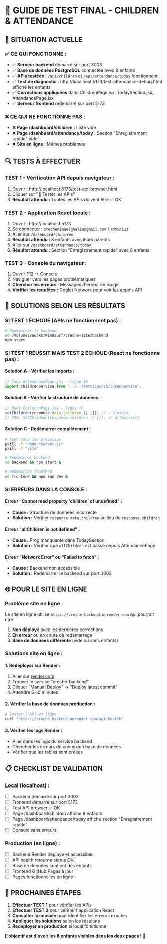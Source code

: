 # 🧪 GUIDE DE TEST FINAL - CHILDREN & ATTENDANCE

## 🎯 **SITUATION ACTUELLE**

### **✅ CE QUI FONCTIONNE :**
- ✅ **Serveur backend** démarré sur port 3003
- ✅ **Base de données PostgreSQL** connectée avec 8 enfants
- ✅ **APIs testées** : `/api/children` et `/api/attendance/today` fonctionnent
- ✅ **Test de diagnostic** : http://localhost:5173/test-attendance-debug.html affiche les enfants
- ✅ **Corrections appliquées** dans ChildrenPage.jsx, TodaySection.jsx, AttendancePage.jsx
- ✅ **Serveur frontend** redémarré sur port 5173

### **❌ CE QUI NE FONCTIONNE PAS :**
- ❌ **Page /dashboard/children** : Liste vide
- ❌ **Page /dashboard/attendance/today** : Section "Enregistrement rapide" vide
- ❌ **Site en ligne** : Mêmes problèmes

## 🔍 **TESTS À EFFECTUER**

### **TEST 1 - Vérification API depuis navigateur :**
1. Ouvrir : http://localhost:5173/test-api-browser.html
2. Cliquer sur "🚀 Tester les APIs"
3. **Résultat attendu :** Toutes les APIs doivent être ✅ OK

### **TEST 2 - Application React locale :**
1. Ouvrir : http://localhost:5173
2. Se connecter : `crechemimaelghalia@gmail.com` / `admin123`
3. Aller sur `/dashboard/children`
4. **Résultat attendu :** 8 enfants avec leurs parents
5. Aller sur `/dashboard/attendance/today`
6. **Résultat attendu :** Section "Enregistrement rapide" avec 8 enfants

### **TEST 3 - Console du navigateur :**
1. Ouvrir F12 → Console
2. Naviguer vers les pages problématiques
3. **Chercher les erreurs :** Messages d'erreur en rouge
4. **Vérifier les requêtes :** Onglet Network pour voir les appels API

## 🔧 **SOLUTIONS SELON LES RÉSULTATS**

### **SI TEST 1 ÉCHOUE (APIs ne fonctionnent pas) :**
```bash
# Redémarrer le backend
cd /Volumes/Works/Windsurf/creche-site/backend
npm start
```

### **SI TEST 1 RÉUSSIT MAIS TEST 2 ÉCHOUE (React ne fonctionne pas) :**

#### **Solution A - Vérifier les imports :**
```javascript
// Dans AttendancePage.jsx - ligne 16
import childrenService from '../../services/childrenService';
```

#### **Solution B - Vérifier la structure de données :**
```javascript
// Dans ChildrenPage.jsx - ligne 77
setChildren(response.data.children || []); // ✅ Correct
// PAS: setChildren(response.children || []); // ❌ Incorrect
```

#### **Solution C - Redémarrer complètement :**
```bash
# Tuer tous les processus
pkill -f "node.*server.js"
pkill -f "vite"

# Redémarrer backend
cd backend && npm start &

# Redémarrer frontend  
cd frontend && npm run dev &
```

### **SI ERREURS DANS LA CONSOLE :**

#### **Erreur "Cannot read property 'children' of undefined" :**
- **Cause :** Structure de données incorrecte
- **Solution :** Vérifier `response.data.children` au lieu de `response.children`

#### **Erreur "allChildren is not defined" :**
- **Cause :** Prop manquante dans TodaySection
- **Solution :** Vérifier que `allChildren` est passé depuis AttendancePage

#### **Erreur "Network Error" ou "Failed to fetch" :**
- **Cause :** Backend non accessible
- **Solution :** Redémarrer le backend sur port 3003

## 🌐 **POUR LE SITE EN LIGNE**

### **Problème site en ligne :**
Le site en ligne utilise `https://creche-backend.onrender.com` qui pourrait être :
1. **Non déployé** avec les dernières corrections
2. **En erreur** ou en cours de redémarrage
3. **Base de données différente** (vide ou sans enfants)

### **Solutions site en ligne :**

#### **1. Redéployer sur Render :**
1. Aller sur [render.com](https://render.com)
2. Trouver le service "creche-backend"
3. Cliquer "Manual Deploy" → "Deploy latest commit"
4. Attendre 5-10 minutes

#### **2. Vérifier la base de données production :**
```bash
# Tester l'API en ligne
curl "https://creche-backend.onrender.com/api/health"
```

#### **3. Vérifier les logs Render :**
- Aller dans les logs du service backend
- Chercher les erreurs de connexion base de données
- Vérifier que les tables sont créées

## 📋 **CHECKLIST DE VALIDATION**

### **Local (localhost) :**
- [ ] Backend démarré sur port 3003
- [ ] Frontend démarré sur port 5173  
- [ ] Test API browser ✅ OK
- [ ] Page /dashboard/children affiche 8 enfants
- [ ] Page /dashboard/attendance/today affiche section "Enregistrement rapide"
- [ ] Console sans erreurs

### **Production (en ligne) :**
- [ ] Backend Render déployé et accessible
- [ ] API health retourne status OK
- [ ] Base de données contient des enfants
- [ ] Frontend GitHub Pages à jour
- [ ] Pages fonctionnelles en ligne

## 🎯 **PROCHAINES ÉTAPES**

1. **Effectuer TEST 1** pour vérifier les APIs
2. **Effectuer TEST 2** pour vérifier l'application React
3. **Consulter la console** pour identifier les erreurs exactes
4. **Appliquer les solutions** selon les résultats
5. **Redéployer en production** si local fonctionne

**L'objectif est d'avoir les 8 enfants visibles dans les deux pages !** 🎊
